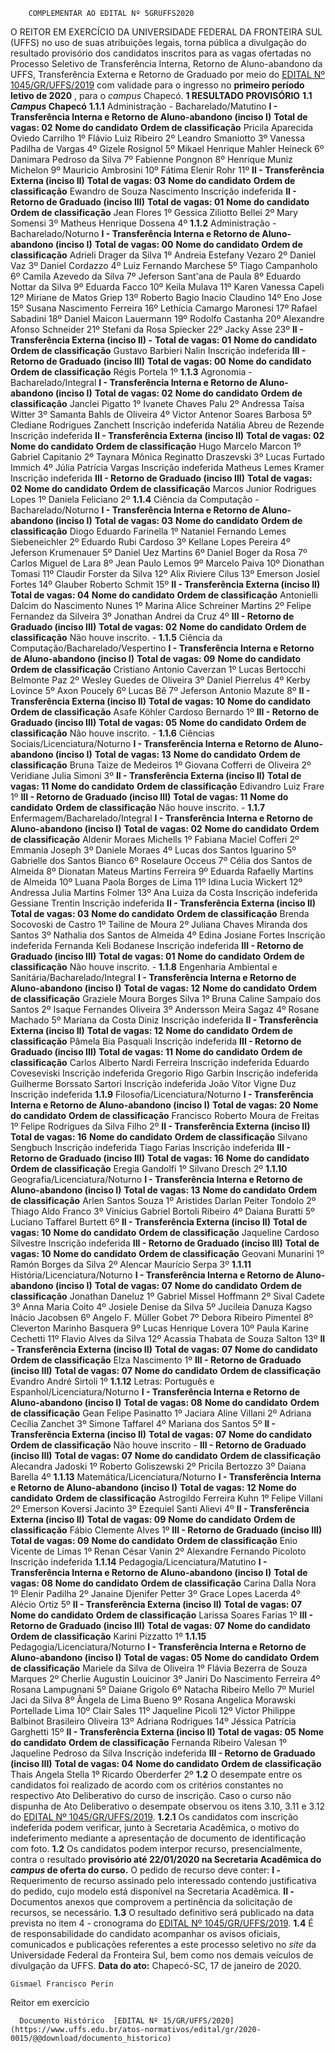         COMPLEMENTAR AO EDITAL Nº 5GRUFFS2020  

 O REITOR EM EXERCÍCIO DA UNIVERSIDADE FEDERAL DA FRONTEIRA SUL (UFFS) no uso de suas atribuições legais, torna pública a divulgação do resultado provisório dos candidatos inscritos para as vagas ofertadas no Processo Seletivo de Transferência Interna, Retorno de Aluno-abandono da UFFS, Transferência Externa e Retorno de Graduado por meio do [EDITAL Nº 1045/GR/UFFS/2019](https://www.uffs.edu.br/atos-normativos/edital/gr/2019-1045) com validade para o ingresso no  **primeiro período letivo de 2020** , para o *campus*  Chapecó.  **1 RESULTADO PROVISÓRIO** **1.1 *Campus*  Chapecó** **1.1.1**  Administração - Bacharelado/Matutino **I - Transferência Interna e Retorno de Aluno-abandono (inciso I)** **Total de vagas: 02**     **Nome do candidato**   **Ordem de classificação**     Pricila Aparecida Oviedo Carrilho   1º     Flávio Luiz Ribeiro   2º     Leandro Smaniotto   3º     Vanessa Padilha de Vargas   4º     Gizele Rosignol   5º     Mikael Henrique Mahler Heineck   6º     Danimara Pedroso da Silva   7º     Fabienne Pongnon   8º     Henrique Muniz Michelon   9º     Mauricio Ambrosini   10º     Fátima Elenir Rohr   11º     **II - Transferência Externa (inciso II)** **Total de vagas: 03**     **Nome do candidato**   **Ordem de classificação**     Ewandro de Souza Nascimento   Inscrição indeferida     **II - Retorno de Graduado (inciso III)** **Total de vagas: 01**     **Nome do candidato**   **Ordem de classificação**     Jean Flores   1º     Gessica Ziliotto Bellei   2º     Mary Somensi   3º     Matheus Henrique Dossena   4º     **1.1.2**  Administração - Bacharelado/Noturno **I - Transferência Interna e Retorno de Aluno-abandono (inciso I)** **Total de vagas: 00**     **Nome do candidato**   **Ordem de classificação**     Adrieli Drager da Silva   1º     Andreia Estefany Vezaro   2º     Daniel Vaz   3º     Daniel Cordazzo   4º     Luiz Fernando Marchese   5º     Tiago Campanholo   6º     Camila Azevedo da Silva   7º     Jeferson Sant'ana de Paula   8º     Eduardo Nottar da Silva   9º     Eduarda Facco   10º     Keila Mulava   11º     Karen Vanessa Capeli   12º     Miriane de Matos Griep   13º     Roberto Bagio Inacio Claudino   14º     Eno Jose   15º     Susana Nascimento Ferreira   16º     Lethícia Camargo Maronesi   17º     Rafael Sabadini   18º     Daniel Maicon Lauermann   19º     Rodolfo Castanha   20º     Alexandre Afonso Schneider   21º     Stefani da Rosa Spiecker   22º     Jacky Asse   23º     **II - Transferência Externa (inciso II) -** **Total de vagas: 01**     **Nome do candidato**   **Ordem de classificação**     Gustavo Barbieri Nalin   Inscrição indeferida     **III - Retorno de Graduado (inciso III)** **Total de vagas: 00**     **Nome do candidato**   **Ordem de classificação**     Régis Portela   1º     **1.1.3**  Agronomia - Bacharelado/Integral **I - Transferência Interna e Retorno de Aluno-abandono (inciso I)** **Total de vagas: 02**     **Nome do candidato**   **Ordem de classificação**     Janclei Pigatto   1º     Ivanete Chaves Palu   2º     Andressa Taísa Witter   3º     Samanta Bahls de Oliveira   4º     Victor Antenor Soares Barbosa   5º     Clediane Rodrigues Zanchett   Inscrição indeferida     Natália Abreu de Rezende   Inscrição indeferida     **II - Transferência Externa (inciso II)** **Total de vagas: 02**     **Nome do candidato**   **Ordem de classificação**     Hugo Marcelo Marcon   1º     Gabriel Capitanio   2º     Taynara Mônica Reginatto Draszevski   3º     Lucas Furtado Immich   4º     Júlia Patrícia Vargas   Inscrição indeferida     Matheus Lemes Kramer   Inscrição indeferida     **III - Retorno de Graduado (inciso III)** **Total de vagas: 02**     **Nome do candidato**   **Ordem de classificação**     Marcos Junior Rodrigues Lopes   1º     Daniela Feliciano   2º     **1.1.4**  Ciência da Computação - Bacharelado/Noturno **I - Transferência Interna e Retorno de Aluno-abandono (inciso I)** **Total de vagas: 03**     **Nome do candidato**   **Ordem de classificação**     Diogo Eduardo Farinella   1º     Nataniel Fernando Lemes Siebeneichler   2º     Eduardo Rubi Cardoso   3º     Kellane Lopes Pereira   4º     Jeferson Krumenauer   5º     Daniel Uez Martins   6º     Daniel Boger da Rosa   7º     Carlos Miguel de Lara   8º     Jean Paulo Lemos   9º     Marcelo Paiva   10º     Dionathan Tomasi   11º     Claudir Forster da Silva   12º     Alix Riviere Cilus   13º     Emerson Josiel Fortes   14º     Glauber Roberto Schmit   15º     **II - Transferência Externa (inciso II)** **Total de vagas: 04**     **Nome do candidato**   **Ordem de classificação**     Antonielli Dalcim do Nascimento Nunes   1º     Marina Alice Schreiner Martins   2º     Felipe Fernandez da Silveira   3º     Jonathan Andrei da Cruz   4º     **III - Retorno de Graduado (inciso III)** **Total de vagas: 02**     **Nome do candidato**   **Ordem de classificação**     Não houve inscrito.   -     **1.1.5**  Ciência da Computação/Bacharelado/Vespertino **I - Transferência Interna e Retorno de Aluno-abandono (inciso I)** **Total de vagas: 09**     **Nome do candidato**   **Ordem de classificação**     Cristiano Antonio Caverzan   1º     Lucas Bertocchi Belmonte Paz   2º     Wesley Guedes de Oliveira   3º     Daniel Pierrelus   4º     Kerby Lovince   5º     Axon Poucely   6º     Lucas Bê   7º     Jeferson Antonio Mazute   8º     **II - Transferência Externa (inciso II)** **Total de vagas: 10**     **Nome do candidato**   **Ordem de classificação**     Asafe Köhler Cardoso Bernardo   1º     **III - Retorno de Graduado (inciso III)** **Total de vagas: 05**     **Nome do candidato**   **Ordem de classificação**     Não houve inscrito.   -     **1.1.6**  Ciências Sociais/Licenciatura/Noturno **I - Transferência Interna e Retorno de Aluno-abandono (inciso I)** **Total de vagas: 13**     **Nome do candidato**   **Ordem de classificação**     Bruna Taize de Medeiros   1º     Giovana Cofferri de Oliveira   2º     Veridiane Julia Simoni   3º     **II - Transferência Externa (inciso II)** **Total de vagas: 11**     **Nome do candidato**   **Ordem de classificação**     Edivandro Luiz Frare   1º     **III - Retorno de Graduado (inciso III)** **Total de vagas: 11**     **Nome do candidato**   **Ordem de classificação**     Não houve inscrito.   -     **1.1.7**  Enfermagem/Bacharelado/Integral **I - Transferência Interna e Retorno de Aluno-abandono (inciso I)** **Total de vagas: 02**     **Nome do candidato**   **Ordem de classificação**     Aldenir Moraes Michells   1º     Fabiana Maciel Cofferi   2º     Emmania Joseph   3º     Daniele Moraes   4º     Lucas dos Santos Iguarino   5º     Gabrielle dos Santos Bianco   6º     Roselaure Occeus   7º     Célia dos Santos de Almeida   8º     Dionatan Mateus Martins Ferreira   9º     Eduarda Rafaelly Martins de Almeida   10º     Luana Paola Borges de Lima   11º     Idina Lucia Wickert   12º     Andressa Julia Martins Folmer   13º     Ana Luiza da Costa   Inscrição indeferida     Gessiane Trentin   Inscrição indeferida     **II - Transferência Externa (inciso II)** **Total de vagas: 03**     **Nome do candidato**   **Ordem de classificação**     Brenda Socovoski de Castro   1º     Tailine de Moura   2º     Juliana Chaves Miranda dos Santos   3º     Nathalia dos Santos de Almeida   4º     Edina Josiane Fortes   Inscrição indeferida     Fernanda Keli Bodanese   Inscrição indeferida     **III - Retorno de Graduado (inciso III)** **Total de vagas: 01**     **Nome do candidato**   **Ordem de classificação**     Não houve inscrito.   -     **1.1.8**  Engenharia Ambiental e Sanitária/Bacharelado/Integral **I - Transferência Interna e Retorno de Aluno-abandono (inciso I)** **Total de vagas: 12**     **Nome do candidato**   **Ordem de classificação**     Graziele Moura Borges Silva   1º     Bruna Caline Sampaio dos Santos   2º     Isaque Fernandes Oliveira   3º     Andersson Meira Sagaz   4º     Rosane Machado   5º     Mariana da Costa Diniz   Inscrição indeferida     **II - Transferência Externa (inciso II)** **Total de vagas: 12**     **Nome do candidato**   **Ordem de classificação**     Pâmela Bia Pasquali   Inscrição indeferida     **III - Retorno de Graduado (inciso III)** **Total de vagas: 11**     **Nome do candidato**   **Ordem de classificação**     Carlos Alberto Nardi Ferreira   Inscrição indeferida     Eduardo Coveseviski   Inscrição indeferida     Gregorio Rigo Garbin   Inscrição indeferida     Guilherme Borssato Sartori   Inscrição indeferida     João Vítor Vigne Duz   Inscrição indeferida     **1.1.9**  Filosofia/Licenciatura/Noturno **I - Transferência Interna e Retorno de Aluno-abandono (inciso I)** **Total de vagas: 20**     **Nome do candidato**   **Ordem de classificação**     Francisco Roberto Moura de Freitas   1º     Felipe Rodrigues da Silva Filho   2º     **II - Transferência Externa (inciso II)** **Total de vagas: 16**     **Nome do candidato**   **Ordem de classificação**     Silvano Sengbuch   Inscrição indeferida     Tiago Farias   Inscrição indeferida     **III - Retorno de Graduado (inciso III)** **Total de vagas: 16**     **Nome do candidato**   **Ordem de classificação**     Eregia Gandolfi   1º     Silvano Dresch   2º     **1.1.10**  Geografia/Licenciatura/Noturno **I - Transferência Interna e Retorno de Aluno-abandono (inciso I)** **Total de vagas: 13**     **Nome do candidato**   **Ordem de classificação**     Arlen Santos Souza   1º     Aristides Darlan Peiter Tondolo   2º     Thiago Aldo Franco   3º     Vinícius Gabriel Bortoli Ribeiro   4º     Daiana Buratti   5º     Luciano Taffarel Burtett   6º     **II - Transferência Externa (inciso II)** **Total de vagas: 10**     **Nome do candidato**   **Ordem de classificação**     Jaqueline Cardoso Silvestre   Inscrição indeferida     **III - Retorno de Graduado (inciso III)** **Total de vagas: 10**     **Nome do candidato**   **Ordem de classificação**     Geovani Munarini   1º     Ramón Borges da Silva   2º     Alencar Maurício Serpa   3º     **1.1.11**  História/Licenciatura/Noturno **I - Transferência Interna e Retorno de Aluno-abandono (inciso I)** **Total de vagas: 07**     **Nome do candidato**   **Ordem de classificação**     Jonathan Daneluz   1º     Gabriel Missel Hoffmann   2º     Sival Cadete   3º     Anna Maria Coito   4º     Josiele Denise da Silva   5º     Jucileia Danuza Kagso Inácio Jacobsen   6º     Angelo F. Müller Gobet   7º     Debora Ribeiro Pimentel   8º     Cleverton Marinho Basquera   9º     Lucas Henrique Lovera   10º     Paula Karine Cechetti   11º     Flavio Alves da Silva   12º     Acassia Thabata de Souza Salton   13º     **II - Transferência Externa (inciso II)** **Total de vagas: 07**     **Nome do candidato**   **Ordem de classificação**     Elza Nascimento   1º     **III - Retorno de Graduado (inciso III)** **Total de vagas: 07**     **Nome do candidato**   **Ordem de classificação**     Evandro André Sirtoli   1º     **1.1.12**  Letras: Português e Espanhol/Licenciatura/Noturno **I - Transferência Interna e Retorno de Aluno-abandono (inciso I)** **Total de vagas: 08**     **Nome do candidato**   **Ordem de classificação**     Gean Felipe Pasinatto   1º     Jaciara Aline Villani   2º     Adriana Cecília Zanchet   3º     Simone Taffarel   4º     Mariana dos Santos   5º     **II - Transferência Externa (inciso II)** **Total de vagas: 07**     **Nome do candidato**   **Ordem de classificação**     Não houve inscrito   -     **III - Retorno de Graduado (inciso III)** **Total de vagas: 07**     **Nome do candidato**   **Ordem de classificação**     Alecandra Jadoski   1º     Roberto Goliszewski   2º     Pricila Bertozzo   3º     Daiana Barella   4º     **1.1.13**  Matemática/Licenciatura/Noturno **I - Transferência Interna e Retorno de Aluno-abandono (inciso I)** **Total de vagas: 12**     **Nome do candidato**   **Ordem de classificação**     Astrogildo Ferreira Kuhn   1º     Felipe Villani   2º     Emerson Koversi Jacinto   3º     Ezequiel Santi Alievi   4º     **II - Transferência Externa (inciso II)** **Total de vagas: 09**     **Nome do candidato**   **Ordem de classificação**     Fábio Clemente Alves   1º     **III - Retorno de Graduado (inciso III)** **Total de vagas: 09**     **Nome do candidato**   **Ordem de classificação**     Enio Vicente de Limas   1º     Renan César Vanin   2º     Alexandre Fernando Picoloto   Inscrição indeferida     **1.1.14**  Pedagogia/Licenciatura/Matutino **I - Transferência Interna e Retorno de Aluno-abandono (inciso I)** **Total de vagas: 08**     **Nome do candidato**   **Ordem de classificação**     Carina Dalla Nora   1º     Elenir Padilha   2º     Janaine Djenifer Petter   3º     Grace Lopes Lacerda   4º     Alécio Ortiz   5º     **II - Transferência Externa (inciso II)** **Total de vagas: 07**     **Nome do candidato**   **Ordem de classificação**     Larissa Soares Farias   1º     **III - Retorno de Graduado (inciso III)** **Total de vagas: 07**     **Nome do candidato**   **Ordem de classificação**     Karini Pizzatto   1º     **1.1.15**  Pedagogia/Licenciatura/Noturno **I - Transferência Interna e Retorno de Aluno-abandono (inciso I)** **Total de vagas: 05**     **Nome do candidato**   **Ordem de classificação**     Mariele da Silva de Oliveira   1º     Flávia Bezerra de Souza Marques   2º     Cherlie Augustin Louicinor   3º     Janiri Do Nascimento Ferreira   4º     Rosana Lampugnani   5º     Daiane Grigolo   6º     Natacha Ribeiro Mello   7º     Muriel Jaci da Silva   8º     Ângela de Lima Bueno   9º     Rosana Angelica Morawski Portellade Lima   10º     Clair Sales   11º     Jaqueline Picoli   12º     Victor Philippe Balbinot Brasileiro Oliveira   13º     Adriana Rodrigues   14º     Jéssica Patrícia Garghetti   15º     **II - Transferência Externa (inciso II)** **Total de vagas: 05**     **Nome do candidato**   **Ordem de classificação**     Fernanda Ribeiro Valesan   1º     Jaqueline Pedroso da Silva   Inscrição indeferida     **III - Retorno de Graduado (inciso III)** **Total de vagas: 04**     **Nome do candidato**   **Ordem de classificação**     Thais Angela Stella   1º     Ricardo Oberderfer   2º     **1.2**  O desempate entre os candidatos foi realizado de acordo com os critérios constantes no respectivo Ato Deliberativo do curso de inscrição. Caso o curso não dispunha de Ato Deliberativo o desempate observou os itens 3.10, 3.11 e 3.12 do [EDITAL Nº 1045/GR/UFFS/2019](https://www.uffs.edu.br/atos-normativos/edital/gr/2019-1045). **1.2.1**  Os candidatos com inscrição indeferida podem verificar, junto à Secretaria Acadêmica, o motivo do indeferimento mediante a apresentação de documento de identificação com foto. **1.2**  Os candidatos podem interpor recurso, presencialmente, contra o resultado  **provisório até 22/01/2020 na Secretaria Acadêmica do *campus*  de oferta do curso.**  O pedido de recurso deve conter: **I -**  Requerimento de recurso assinado pelo interessado contendo justificativa do pedido, cujo modelo está disponível na Secretaria Acadêmica. **II -**  Documentos anexos que comprovem a pertinência da solicitação de recursos, se necessário. **1.3**  O resultado definitivo será publicado na data prevista no item 4 - cronograma do [EDITAL Nº 1045/GR/UFFS/2019](https://www.uffs.edu.br/atos-normativos/edital/gr/2019-1045). **1.4**  É de responsabilidade do candidato acompanhar os avisos oficiais, comunicados e publicações referentes a este processo seletivo no *site* da Universidade Federal da Fronteira Sul, bem como nos demais veículos de divulgação da UFFS.      **Data do ato:** Chapecó-SC, 17 de janeiro de 2020.   
 

    Gismael Francisco Perin   
 Reitor em exercício 

      Documento Histórico  [EDITAL Nº 15/GR/UFFS/2020](https://www.uffs.edu.br/atos-normativos/edital/gr/2020-0015/@@download/documento_historico)     
      